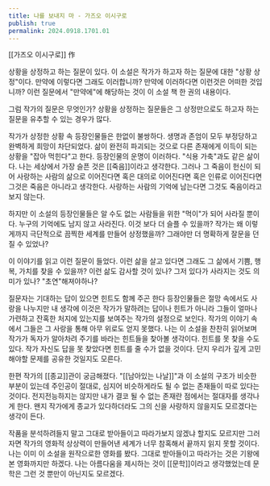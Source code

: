 ```yaml
---
title: 나를 보내지 마 - 가즈오 이시구로
publish: true
permalink: 2024.0918.1701.01
---
```

[[가즈오 이시구로]] 作

상황을 상정하고 하는 질문이 있다.
이 소설은 작가가 하고자 하는 질문에 대한 "상황 상정"이다.
만약에 이렇다면 그래도 이러합니까?
만약에 이러하다면 이런것은 어떠한 것입니까?
이런 질문에서 "만약에"에 해당하는 것이 이 소설 책 한 권의 내용이다.

그럼 작가의 질문은 무엇인가?
상황을 상정하는 질문들은 그 상정만으로도 
하고자 하는 질문을 유추할 수 있는 경우가 많다.

작가가 상정한 상황 속 등장인물들은 한없이 불쌍하다.
생명과 존엄이 모두 부정당하고 완벽하게 희망이 차단되었다.
삶이 완전히 파괴되는 것으로 다른 존재에게 이득이 되는 상황을
"잡아 먹힌다"고 한다. 등장인물의 운명이 이러하다.
"식용 가축"과도 같은 삶이다.
나는 세상에서 가장 슬픈 것은 [[죽음]]이라고 생각한다.
그러나 그 죽음이 헌신이 되어 사랑하는 사람의 삶으로 이어진다면
혹은 대의로 이어진다면 혹은 인류로 이어진다면 그것은 죽음은 아니라고 생각한다.
사랑하는 사람의 기억에 남는다면 그것도 죽음이라고 보지 않는다.

하지만 이 소설의 등장인물들은 알 수도 없는 사람들을 위한 "먹이"가 되어 사라질 뿐이다.
누구의 기억에도 남지 않고 사라진다.
이것 보다 더 슬플 수 있을까?
작가는 왜 이렇게까지 극단적으로 끔찍한 세계를 만들어 상정했을까?
그래야만 더 명확하게 잘문을 던질 수 있었나?

이 이야기를 읽고 이런 질문이 들었다.
이런 삶을 살고 있다면
그래도 그 삶에서 기쁨, 행복, 가치를 찾을 수 있을까?
이런 삶도 감사할 것이 있나?
그저 있다가 사라지는 것도 의미가 있나?
"초연"해져야하나?

질문자는 기대하는 답이 있으면 힌트도 함께 주곤 한다
등장인물들은 절망 속에서도 사랑을 나누지만
내 생각에 이것은 작가가 말하려는 답이나 힌트가 아니라
그들이 얼마나 가련하고 잔혹한 처지에 있는지를 보여주는 작가의 설정으로 보인다. 
작가의 이야기 속에서 그들은 그 사랑을 통해 아무 위로도 얻지 못했다.
나는 이 소설을 찬찬히 읽어보며 작가가 독자가 알아차려 주기를 바라는 힌트들을 찾아볼 생각이다.
힌트를 못 찾을 수도 있다.
작가 자신도 답을 못 찾았다면 힌트를 줄 수가 없을 것이다.
단지 우리가 깊게 고민해야할 문제를 공유한 것일지도 모른다.

한편 작가의 [[종교]]관이 궁금해졌다.
"[[남아있는 나날]]"과 이 소설의 구조가 비슷한 부분이 있는데
주인공이 절대로, 심지어 비슷하게라도 될 수 없는 존재들이 따로 있다는 것이다.
전지전능하지는 않지만 내가 결코 될 수 없는 존재란 점에서는 절대자를 생각나게 한다.
왠지 작가에게 종교가 있다하더라도 그의 신을 사랑하지 않을지도 모르겠다는 생각이 든다.

작품을 분석하려들지 말고 그대로 받아들이고 따라가보지 않겠냐 할지도 모르지만 그러자면 작가의 영화적 상상력이 만들어낸 세계가 너무 참혹해서 끝까지 읽지 못할 것이다.
나는 이미 이 소설을 원작으로한 영화를 봤다. 그대로 받아들이고 따라가는 것은 기왕에 본 영화까지만 하겠다. 나는 아름다움을 제시하는 것이 [[문학]]이라고 생각했었는데 문학은 그런 것 뿐만이 아닌지도 모르겠다.